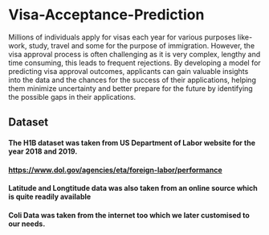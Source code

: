 # Visa-Acceptance-Prediction
Millions of individuals apply for visas each year for various purposes like- work, study, travel and some for the purpose of immigration. However, the visa approval process is often challenging as it is very complex, lengthy and time consuming, this leads to frequent rejections. By developing a model for predicting visa approval outcomes, applicants can gain valuable insights into the data and the chances for the success of their applications, helping them minimize uncertainty and better prepare for the future by identifying the possible gaps in their applications.
## Dataset
#### The H1B dataset was taken from US Department of Labor website for the year 2018 and 2019.
#### https://www.dol.gov/agencies/eta/foreign-labor/performance
#### Latitude and Longtitude data was also taken from an online source which is quite readily available
#### Coli Data was taken from the internet too which we later customised to our needs.
